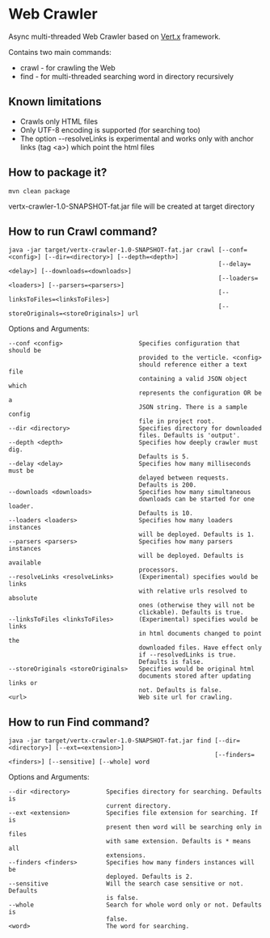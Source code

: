 # Web Crawler

Async multi-threaded Web Crawler based on [Vert.x](http://vertx.io/) framework.

Contains two main commands: 

* crawl - for crawling the Web
* find - for multi-threaded searching word in directory recursively

## Known limitations

* Crawls only HTML files
* Only UTF-8 encoding is supported (for searching too)
* The option --resolveLinks is experimental and works only with anchor links (tag &lt;a>) which point the html files

## How to package it?

    mvn clean package

vertx-crawler-1.0-SNAPSHOT-fat.jar file will be created at target directory

## How to run Crawl command?

    java -jar target/vertx-crawler-1.0-SNAPSHOT-fat.jar crawl [--conf=<config>] [--dir=<directory>] [--depth=<depth>] 
                                                              [--delay=<delay>] [--downloads=<downloads>] 
                                                              [--loaders=<loaders>] [--parsers=<parsers>] 
                                                              [--linksToFiles=<linksToFiles>] 
                                                              [--storeOriginals=<storeOriginals>] url

Options and Arguments:
  
    --conf <config>                     Specifies configuration that should be
                                        provided to the verticle. <config>
                                        should reference either a text file
                                        containing a valid JSON object which
                                        represents the configuration OR be a
                                        JSON string. There is a sample config
                                        file in project root.
    --dir <directory>                   Specifies directory for downloaded
                                        files. Defaults is 'output'.  
    --depth <depth>                     Specifies how deeply crawler must dig.
                                        Defaults is 5.  
    --delay <delay>                     Specifies how many milliseconds must be
                                        delayed between requests. 
                                        Defaults is 200.  
    --downloads <downloads>             Specifies how many simultaneous
                                        downloads can be started for one loader.
                                        Defaults is 10.
    --loaders <loaders>                 Specifies how many loaders instances
                                        will be deployed. Defaults is 1.  
    --parsers <parsers>                 Specifies how many parsers instances
                                        will be deployed. Defaults is available
                                        processors.
    --resolveLinks <resolveLinks>       (Experimental) specifies would be links 
                                        with relative urls resolved to absolute 
                                        ones (otherwise they will not be 
                                        clickable). Defaults is true.
    --linksToFiles <linksToFiles>       (Experimental) specifies would be links
                                        in html documents changed to point the
                                        downloaded files. Have effect only 
                                        if --resolvedLinks is true.
                                        Defaults is false.
    --storeOriginals <storeOriginals>   Specifies would be original html
                                        documents stored after updating links or
                                        not. Defaults is false.
    <url>                               Web site url for crawling.

## How to run Find command?

    java -jar target/vertx-crawler-1.0-SNAPSHOT-fat.jar find [--dir=<directory>] [--ext=<extension>] 
                                                             [--finders=<finders>] [--sensitive] [--whole] word

Options and Arguments:

    --dir <directory>          Specifies directory for searching. Defaults is
                               current directory.
    --ext <extension>          Specifies file extension for searching. If is
                               present then word will be searching only in files
                               with same extension. Defaults is * means all
                               extensions.
    --finders <finders>        Specifies how many finders instances will be
                               deployed. Defaults is 2.
    --sensitive                Will the search case sensitive or not. Defaults
                               is false.
    --whole                    Search for whole word only or not. Defaults is
                               false.
    <word>                     The word for searching.

